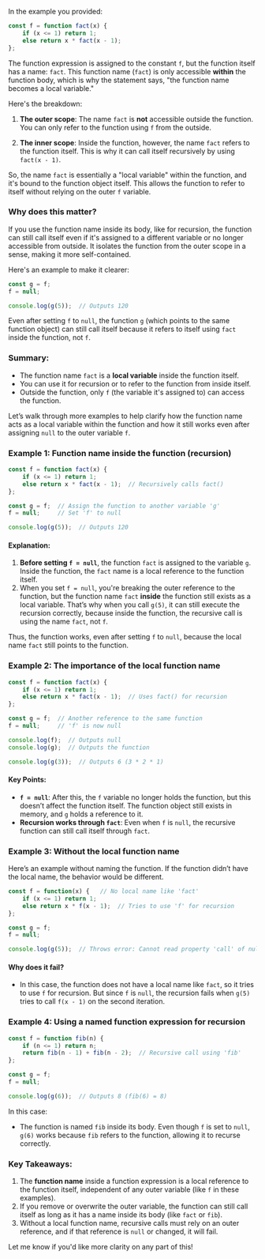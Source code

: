 In the example you provided:

```javascript
const f = function fact(x) {
    if (x <= 1) return 1;
    else return x * fact(x - 1);
};
```

The function expression is assigned to the constant `f`, but the function itself has a name: `fact`. This function name (`fact`) is only accessible **within** the function body, which is why the statement says, "the function name becomes a local variable."

Here's the breakdown:

1. **The outer scope**: The name `fact` is **not** accessible outside the function. You can only refer to the function using `f` from the outside.

2. **The inner scope**: Inside the function, however, the name `fact` refers to the function itself. This is why it can call itself recursively by using `fact(x - 1)`.

So, the name `fact` is essentially a "local variable" within the function, and it's bound to the function object itself. This allows the function to refer to itself without relying on the outer `f` variable.

### Why does this matter?
If you use the function name inside its body, like for recursion, the function can still call itself even if it's assigned to a different variable or no longer accessible from outside. It isolates the function from the outer scope in a sense, making it more self-contained.

Here's an example to make it clearer:

```javascript
const g = f;
f = null;

console.log(g(5));  // Outputs 120
```

Even after setting `f` to `null`, the function `g` (which points to the same function object) can still call itself because it refers to itself using `fact` inside the function, not `f`.

### Summary:
- The function name `fact` is a **local variable** inside the function itself.
- You can use it for recursion or to refer to the function from inside itself.
- Outside the function, only `f` (the variable it's assigned to) can access the function.

Let’s walk through more examples to help clarify how the function name acts as a local variable within the function and how it still works even after assigning `null` to the outer variable `f`.

### Example 1: Function name inside the function (recursion)

```javascript
const f = function fact(x) {
    if (x <= 1) return 1;
    else return x * fact(x - 1);  // Recursively calls fact()
};

const g = f;  // Assign the function to another variable 'g'
f = null;     // Set 'f' to null

console.log(g(5));  // Outputs 120
```

#### Explanation:
1. **Before setting `f = null`**, the function `fact` is assigned to the variable `g`. Inside the function, the `fact` name is a local reference to the function itself.
2. When you set `f = null`, you're breaking the outer reference to the function, but the function name `fact` **inside** the function still exists as a local variable. That’s why when you call `g(5)`, it can still execute the recursion correctly, because inside the function, the recursive call is using the name `fact`, not `f`.

Thus, the function works, even after setting `f` to `null`, because the local name `fact` still points to the function.

### Example 2: The importance of the local function name

```javascript
const f = function fact(x) {
    if (x <= 1) return 1;
    else return x * fact(x - 1);  // Uses fact() for recursion
};

const g = f;  // Another reference to the same function
f = null;     // 'f' is now null

console.log(f);  // Outputs null
console.log(g);  // Outputs the function

console.log(g(3));  // Outputs 6 (3 * 2 * 1)
```

#### Key Points:
- **`f = null`**: After this, the `f` variable no longer holds the function, but this doesn’t affect the function itself. The function object still exists in memory, and `g` holds a reference to it.
- **Recursion works through `fact`**: Even when `f` is `null`, the recursive function can still call itself through `fact`.

### Example 3: Without the local function name

Here’s an example without naming the function. If the function didn’t have the local name, the behavior would be different.

```javascript
const f = function(x) {   // No local name like 'fact'
    if (x <= 1) return 1;
    else return x * f(x - 1);  // Tries to use 'f' for recursion
};

const g = f;
f = null;

console.log(g(5));  // Throws error: Cannot read property 'call' of null
```

#### Why does it fail?

- In this case, the function does not have a local name like `fact`, so it tries to use `f` for recursion. But since `f` is `null`, the recursion fails when `g(5)` tries to call `f(x - 1)` on the second iteration.

### Example 4: Using a named function expression for recursion

```javascript
const f = function fib(n) {
    if (n <= 1) return n;
    return fib(n - 1) + fib(n - 2);  // Recursive call using 'fib'
};

const g = f;
f = null;

console.log(g(6));  // Outputs 8 (fib(6) = 8)
```

In this case:
- The function is named `fib` inside its body. Even though `f` is set to `null`, `g(6)` works because `fib` refers to the function, allowing it to recurse correctly.

### Key Takeaways:
1. The **function name** inside a function expression is a local reference to the function itself, independent of any outer variable (like `f` in these examples).
2. If you remove or overwrite the outer variable, the function can still call itself as long as it has a name inside its body (like `fact` or `fib`).
3. Without a local function name, recursive calls must rely on an outer reference, and if that reference is `null` or changed, it will fail.

Let me know if you'd like more clarity on any part of this!